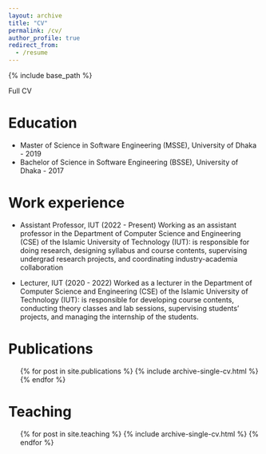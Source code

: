 ```yaml
---
layout: archive
title: "CV"
permalink: /cv/
author_profile: true
redirect_from:
  - /resume
---
```


{% include base_path %}

Full CV <a href="./../assets/pdfs/cv_jubair.pdf" target="_blank"><i class="fa fa-file-pdf-o"></i></a>

Education
======
* Master of Science in Software Engineering (MSSE), University of Dhaka - 2019 
* Bachelor of Science in Software Engineering (BSSE), University of Dhaka - 2017

Work experience
======
* Assistant Professor, IUT (2022 - Present)
  Working as an assistant professor in the Department of Computer Science and Engineering (CSE) of the Islamic University of Technology (IUT): is responsible for doing research, designing syllabus and course contents, supervising undergrad research projects, and coordinating industry-academia collaboration

* Lecturer, IUT (2020 - 2022)
  Worked as a lecturer in the Department of Computer Science and Engineering (CSE) of the Islamic University of Technology (IUT): is responsible for developing course contents, conducting theory classes and lab sessions, supervising students’ projects, and managing the internship of the students.

Publications
======
  <ul>{% for post in site.publications %}
    {% include archive-single-cv.html %}
  {% endfor %}</ul>


Teaching
======
  <ul>{% for post in site.teaching %}
    {% include archive-single-cv.html %}
  {% endfor %}</ul>
  

